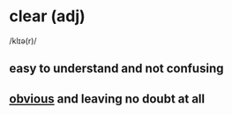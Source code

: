 # clear (adj)

/klɪə(r)/

## easy to understand and not confusing

## [obvious](../o/obvious-adj.md#easy-to-see-or-understand) and leaving no doubt at all